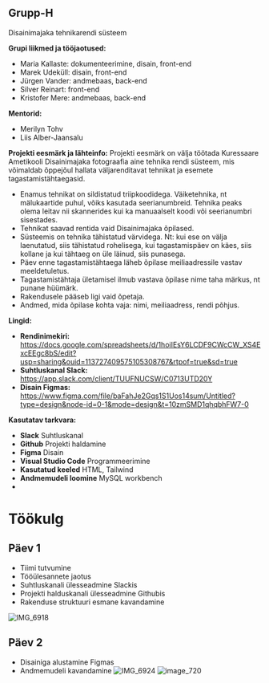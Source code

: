 ## Grupp-H
Disainimajaka tehnikarendi süsteem

**Grupi liikmed ja tööjaotused:**

- Maria Kallaste: dokumenteerimine, disain, front-end
- Marek Udeküll: disain, front-end
- Jürgen Vander: andmebaas, back-end
- Silver Reinart: front-end
- Kristofer Mere: andmebaas, back-end

**Mentorid:**
- Merilyn Tohv
- Liis Alber-Jaansalu

**Projekti eesmärk ja lähteinfo:**
Projekti eesmärk on välja töötada Kuressaare Ametikooli Disainimajaka fotograafia aine tehnika rendi süsteem, mis võimaldab õppejõul hallata väljarenditavat tehnikat ja esemete tagastamistähtaegasid.

- Enamus tehnikat on sildistatud triipkoodidega. Väiketehnika, nt mälukaartide puhul, võiks kasutada seerianumbreid. Tehnika peaks olema leitav nii skannerides kui ka manuaalselt koodi või seerianumbri sisestades.
- Tehnikat saavad rentida vaid Disainimajaka õpilased.
- Süsteemis on tehnika tähistatud värvidega. Nt: kui ese on välja laenutatud, siis tähistatud rohelisega, kui tagastamispäev on käes, siis kollane ja kui tähtaeg on üle läinud, siis punasega.
- Päev enne tagastamistähtaega läheb õpilase meiliaadressile vastav meeldetuletus.
- Tagastamistähtaja ületamisel ilmub vastava õpilase nime taha märkus, nt punane hüümärk.
- Rakendusele pääseb ligi vaid õpetaja.
- Andmed, mida õpilase kohta vaja: nimi, meiliaadress, rendi põhjus.
  
**Lingid:**
- **Rendinimekiri:** https://docs.google.com/spreadsheets/d/1hoiIEsY6LCDF9CWcCW_XS4ExcEEgc8bS/edit?usp=sharing&ouid=113727409575105308767&rtpof=true&sd=true
- **Suhtluskanal Slack:** https://app.slack.com/client/TUUFNUCSW/C0713UTD20Y
- **Disain Figmas:** https://www.figma.com/file/baFahJe2Gqs1S1Uos14sum/Untitled?type=design&node-id=0-1&mode=design&t=10zmSMD1qhqbhFW7-0

**Kasutatav tarkvara:**
* **Slack** Suhtluskanal
* **Github** Projekti haldamine
* **Figma** Disain
* **Visual Studio Code** Programmeerimine
* **Kasutatud keeled** HTML, Tailwind
* **Andmemudeli loomine** MySQL workbench
* 

# Töökulg

## Päev 1
* Tiimi tutvumine
* Tööülesannete jaotus
* Suhtluskanali ülesseadmine Slackis
* Projekti halduskanali ülesseadmine Githubis
* Rakenduse struktuuri esmane kavandamine

![IMG_6918](https://github.com/mariakallaste/Grupp-H/assets/144336453/c9dee5c0-768f-49e1-87c7-38d10cedd497)


## Päev 2
* Disainiga alustamine Figmas
* Andmemudeli kavandamine
![IMG_6924](https://github.com/mariakallaste/Grupp-H/assets/144336453/11748fd0-272a-4773-b3ea-1699b08691f5)
![image_720](https://github.com/mariakallaste/Grupp-H/assets/144336453/9bb13b88-f091-42bb-a373-98dbd2c6a57a)



